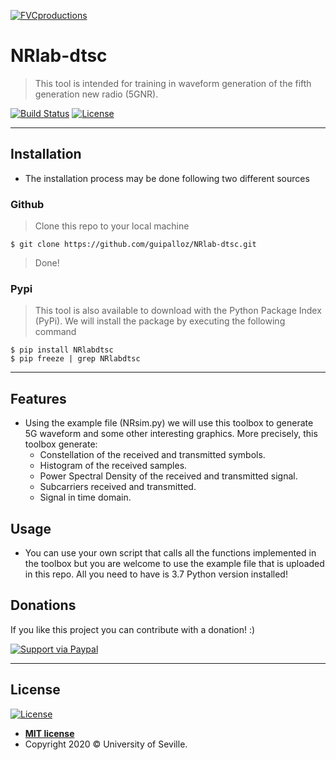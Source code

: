 

<a href="https://codeocean.com/capsule/7434591/"><img src="https://codeocean.com/codeocean-public/algorithm/main-image/17cd61e7-7a70-47ac-b4ba-eb8a58e05581/1592319446" title="FVCproductions" alt="FVCproductions"></a>


# NRlab-dtsc

> This tool is intended for training in waveform generation of the fifth generation new radio (5GNR).

[![Build Status](http://img.shields.io/travis/badges/badgerbadgerbadger.svg?style=flat-square)](https://travis-ci.org/badges/badgerbadgerbadger) [![License](http://img.shields.io/:license-mit-blue.svg?style=flat-square)](http://badges.mit-license.org)

---

<!-- ---

## Example (Optional)

```javascript
// code away!

let generateProject = project => {
  let code = [];
  for (let js = 0; js < project.length; js++) {
    code.push(js);
  }
};
```

---
-->
## Installation

- The installation process may be done following two different sources

### Github

> Clone this repo to your local machine

```shell
$ git clone https://github.com/guipalloz/NRlab-dtsc.git
```

> Done!

### Pypi

> This tool is also available to download with the Python Package Index (PyPi). We will install the package by executing the following command

```shell
$ pip install NRlabdtsc
$ pip freeze | grep NRlabdtsc
```
---

## Features
-	Using the example file (NRsim.py) we will use this toolbox to generate 5G waveform and some other interesting graphics. More precisely, this toolbox generate:
	- Constellation of the received and transmitted symbols.
	- Histogram of the received samples.
	- Power Spectral Density of the received and transmitted signal.
	- Subcarriers received and transmitted.
	- Signal in time domain.
## Usage
- You can use your own script that calls all the functions implemented in the toolbox but you are welcome to use the example file that is uploaded in this repo. All you need to have is 3.7 Python version installed!

## Donations

If you like this project you can contribute with a donation! :)

[![Support via Paypal](https://images.squarespace-cdn.com/content/v1/59095c596a496317a4d3be88/1504479487656-KNQRWN1IEU14LC7PF338/ke17ZwdGBToddI8pDm48kCY1esIE84K43lhRIxGwq5xZw-zPPgdn4jUwVcJE1ZvWhcwhEtWJXoshNdA9f1qD7a3IG1vtna7BEUjBtarIuotNbqtjO-YLGO73uv4dHhsXaMwQEF6pgdG1igJQDADREQ/Harvey+Relief+-+Donate+via+Paypal)](https://paypal.me/guillepl8)


---

## License

[![License](http://img.shields.io/:license-mit-blue.svg?style=flat-square)](http://badges.mit-license.org)

- **[MIT license](http://opensource.org/licenses/mit-license.php)**
- Copyright 2020 © University of Seville.
